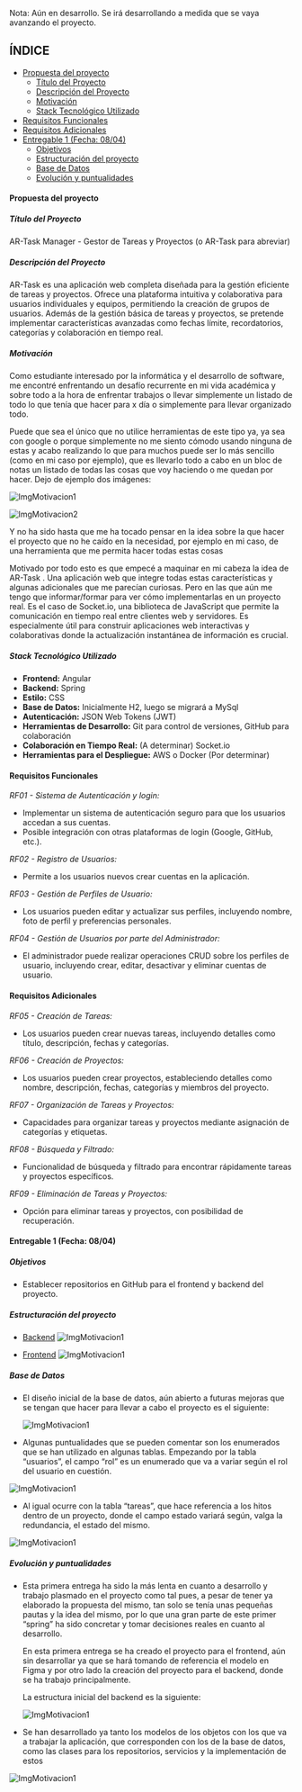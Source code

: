 Nota: Aún en desarrollo. Se irá desarrollando a medida que se vaya avanzando el proyecto.

## ÍNDICE

  - [Propuesta del proyecto](#propuesta-del-proyecto)
    - [Título del Proyecto](#título-del-proyecto)
    - [Descripción del Proyecto](#descripción-del-proyecto)
    - [Motivación](#motivación)
    - [Stack Tecnológico Utilizado](#stack-tecnológico-utilizado)
  - [Requisitos Funcionales](#requisitos-funcionales)
  - [Requisitos Adicionales](#requisitos-adicionales)
  - [Entregable 1 (Fecha: 08/04)](#entregable-1-fecha-0804)
    - [Objetivos](#objetivos)
    - [Estructuración del proyecto](#estructuración-del-proyecto)
    - [Base de Datos](#base-de-datos)
    - [Evolución y puntualidades](#evolución-y-puntualidades)

#### Propuesta del proyecto

##### Título del Proyecto

AR-Task Manager - Gestor de Tareas y Proyectos (o AR-Task para abreviar)

##### Descripción del Proyecto

AR-Task es una aplicación web completa diseñada para la gestión eficiente de tareas y proyectos. Ofrece una plataforma intuitiva y colaborativa para usuarios individuales y equipos, permitiendo la creación de grupos de usuarios. Además de la gestión básica de tareas y proyectos, se pretende implementar características avanzadas como fechas límite, recordatorios, categorías y colaboración en tiempo real.

##### Motivación

Como estudiante interesado por la informática y el desarrollo de software, me encontré enfrentando un desafío recurrente en mi vida académica y sobre todo a la hora de enfrentar trabajos o llevar simplemente un listado de todo lo que tenía que hacer para x día o simplemente para llevar organizado todo.

Puede que sea el único que no utilice herramientas de este tipo ya, ya sea con google o porque simplemente no me siento cómodo usando ninguna de estas y acabo realizando lo que para muchos puede ser lo más sencillo (como en mi caso por ejemplo), que es llevarlo todo a cabo en un bloc de notas un listado de todas las cosas que voy haciendo o me quedan por hacer. Dejo de ejemplo dos imágenes:

  ![ImgMotivacion1](/docs/images-readme/1.png)

  ![ImgMotivacion2](/docs/images-readme/2.png)

Y no ha sido hasta que me ha tocado pensar en la idea sobre la que hacer el proyecto que no he caído en la necesidad, por ejemplo en mi caso, de una herramienta que me permita hacer todas estas cosas

Motivado por todo esto es que empecé a maquinar en mi cabeza la idea de AR-Task . Una aplicación web que integre todas estas características y algunas adicionales que me parecían curiosas. Pero en las que aún me tengo que informar/formar para ver cómo implementarlas en un proyecto real. Es el caso de Socket.io, una biblioteca de JavaScript que permite la comunicación en tiempo real entre clientes web y servidores. Es especialmente útil para construir aplicaciones web interactivas y colaborativas donde la actualización instantánea de información es crucial.

##### Stack Tecnológico Utilizado

- **Frontend:** Angular
- **Backend:** Spring
- **Estilo:** CSS
- **Base de Datos:** Inicialmente H2, luego se migrará a MySql
- **Autenticación:** JSON Web Tokens (JWT)
- **Herramientas de Desarrollo:** Git para control de versiones, GitHub para colaboración
- **Colaboración en Tiempo Real:** (A determinar) Socket.io
- **Herramientas para el Despliegue:** AWS o Docker (Por determinar)

#### Requisitos Funcionales

*RF01 - Sistema de Autenticación y login:*

- Implementar un sistema de autenticación seguro para que los usuarios accedan a sus cuentas.
- Posible integración con otras plataformas de login (Google, GitHub, etc.).

*RF02 - Registro de Usuarios:*

- Permite a los usuarios nuevos crear cuentas en la aplicación.

*RF03 - Gestión de Perfiles de Usuario:*

- Los usuarios pueden editar y actualizar sus perfiles, incluyendo nombre, foto de perfil y preferencias personales.

*RF04 - Gestión de Usuarios por parte del Administrador:*

- El administrador puede realizar operaciones CRUD sobre los perfiles de usuario, incluyendo crear, editar, desactivar y eliminar cuentas de usuario.

#### Requisitos Adicionales

*RF05 - Creación de Tareas:*

- Los usuarios pueden crear nuevas tareas, incluyendo detalles como título, descripción, fechas y categorías.

*RF06 - Creación de Proyectos:*

- Los usuarios pueden crear proyectos, estableciendo detalles como nombre, descripción, fechas, categorías y miembros del proyecto.

*RF07 - Organización de Tareas y Proyectos:*

- Capacidades para organizar tareas y proyectos mediante asignación de categorías y etiquetas.

*RF08 - Búsqueda y Filtrado:*

- Funcionalidad de búsqueda y filtrado para encontrar rápidamente tareas y proyectos específicos.

*RF09 - Eliminación de Tareas y Proyectos:*

- Opción para eliminar tareas y proyectos, con posibilidad de recuperación.

#### Entregable 1 (Fecha: 08/04)

##### *Objetivos*

- Establecer repositorios en GitHub para el frontend y backend del proyecto.

##### *Estructuración del proyecto*

- [Backend](https://github.com/RicardoFgX/Proyecto-Final/tree/main/src-api)
![ImgMotivacion1](/docs/images-readme/3.png)

- [Frontend](https://github.com/RicardoFgX/Proyecto-Final/tree/main/src-frontend)
![ImgMotivacion1](/docs/images-readme/4.png)

##### *Base de Datos*

- El diseño inicial de la base de datos, aún abierto a futuras mejoras que se tengan que hacer para llevar a cabo el proyecto es el siguiente:

  ![ImgMotivacion1](/docs/images-readme/5.png)

- Algunas puntualidades que se pueden comentar son los enumerados que se han utilizado en algunas tablas. Empezando por la tabla “usuarios”, el campo “rol” es un enumerado que va a variar según el rol del usuario en cuestión.
  
![ImgMotivacion1](/docs/images-readme/6.png)

- Al igual ocurre con la tabla “tareas”, que hace referencia a los hitos dentro de un proyecto, donde el campo estado variará según, valga la redundancia, el estado del mismo.
  
![ImgMotivacion1](/docs/images-readme/7.png)

##### *Evolución y puntualidades*

- Esta primera entrega ha sido la más lenta en cuanto a desarrollo y trabajo plasmado en el proyecto como tal pues, a pesar de tener ya elaborado la propuesta del mismo, tan solo se tenía unas pequeñas pautas y la idea del mismo, por lo que una gran parte de este primer “spring” ha sido concretar y tomar decisiones reales en cuanto al desarrollo.

  En esta primera entrega se ha creado el proyecto para el frontend, aún sin desarrollar ya que se hará tomando de referencia el modelo en Figma y por otro lado la creación del proyecto para el backend, donde se ha trabajo principalmente.

  La estructura inicial del backend es la siguiente:

  ![ImgMotivacion1](/docs/images-readme/8.png)

- Se han desarrollado ya tanto los modelos de los objetos con los que va a trabajar la aplicación, que corresponden con los de la base de datos, como las clases para los repositorios, servicios y la implementación de estos

![ImgMotivacion1](/docs/images-readme/9.png)
